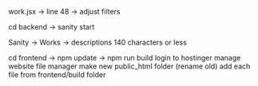 work.jsx -> line 48 -> adjust filters


cd backend -> sanity start

Sanity -> Works -> descriptions 140 characters or less


<!-- build -->
cd frontend -> npm update -> npm run build
login to hostinger
manage website
file manager
make new public_html folder (rename old)
add each file from frontend/build folder
